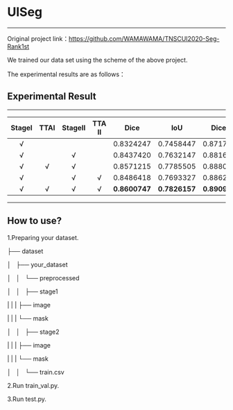 # UlSeg
***
Original project link：https://github.com/WAMAWAMA/TNSCUI2020-Seg-Rank1st

We trained our data set using the scheme of the above project.

The experimental results are as follows：

## Experimental Result

***

| StageⅠ | TTAⅠ | StageⅡ | TTA Ⅱ |     Dice      |      IoU      |    Dice β     |     IoU β     |
| :----: | :--: | :----: | :---: | :-----------: | :-----------: | :-----------: | :-----------: |
|   √    |      |        |       |   0.8324247   |   0.7458447   |   0.8717661   |   0.8008780   |
|   √    |      |   √    |       |   0.8437420   |   0.7632147   |   0.8816358   |   0.8146432   |
|   √    |  √   |   √    |       |   0.8571215   |   0.7785505   |   0.8880194   |   0.8158846   |
|   √    |      |   √    |   √   |   0.8486418   |   0.7693327   |   0.8862817   |   0.8160666   |
|   √    |  √   |   √    |   √   | **0.8600747** | **0.7826157** | **0.8909538** | **0.8200555** |

***
## How to use?
1.Preparing your dataset.

├── dataset

│   ├── your_dataset

│   │   └── preprocessed

│   │       ├── stage1

|   |       |   ├── image

|   |       |   └── mask

│   │       ├── stage2

|   |       |   ├── image

|   |       |   └── mask

│   │       └── train.csv


2.Run train_val.py.

3.Run test.py.
